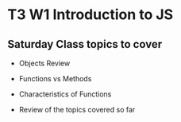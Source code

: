 # T3 W1 Introduction to JS

## Saturday Class topics to cover
- Objects Review
- Functions vs Methods
- Characteristics of Functions

- Review of the topics covered so far